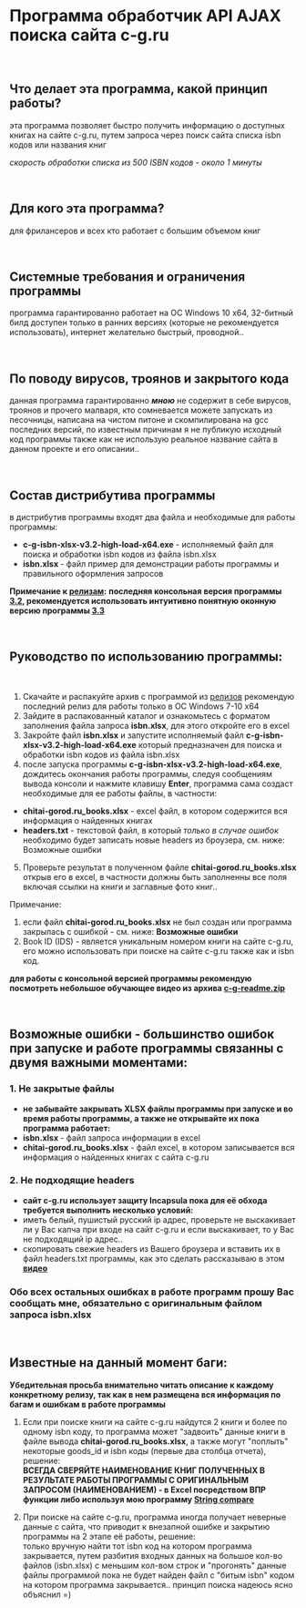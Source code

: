 # Программа обработчик API AJAX поиска сайта c-g.ru

<br>

## Что делает эта программа, какой принцип работы?
эта программа позволяет быстро получить информацию о доступных книгах на сайте c-g.ru, путем запроса через поиск сайта списка isbn кодов или названия книг

*скорость обработки списка из 500 ISBN кодов - около 1 минуты*

<br>

## Для кого эта программа?
для фрилансеров и всех кто работает с большим объемом книг

<br>

## Системные требования и ограничения программы
программа гарантированно работает на ОС Windows 10 x64, 32-битный билд доступен только в ранних версиях (которые не рекомендуется использовать), интернет желательно быстрый, проводной..

<br>

## По поводу вирусов, троянов и закрытого кода
данная программа гарантированно ***мною*** не содержит в себе вирусов, троянов и прочего малваря, кто сомневается можете запускать из песочницы, написана на чистом питоне и скомпилирована на gcc последних версий, по известным причинам я не публикую исходный код программы также как не использую реальное название сайта в данном проекте и его описании..

<br>

## Состав дистрибутива программы
в дистрибутив программы входят два файла и необходимые для работы программы:
- **c-g-isbn-xlsx-v3.2-high-load-x64.exe** - исполняемый файл для поиска и обработки isbn кодов из файла isbn.xlsx
- **isbn.xlsx** - файл пример для демонстрации работы программы и правильного оформления запросов

**Примечание к [релизам](https://github.com/itz0/c-g.ru/releases/):**
**последняя консольная версия программы [3.2](https://github.com/itz0/c-g.ru/releases/tag/3.2.0.0), рекомендуется использовать интуитивно понятную оконную версию программы [3.3](https://github.com/itz0/c-g.ru/releases/tag/3.3.0.0)**

<br>

## Руководство по использованию программы:

<br>

1. Скачайте и распакуйте архив с программой из [релизов](https://github.com/itz0/c-g.ru/releases/) рекомендую последний релиз для работы только в ОС Windows 7-10 x64
2. Зайдите в распакованный каталог и ознакомьтесь с форматом заполнения файла запроса **isbn.xlsx**, для этого откройте его в excel
3. Закройте файл **isbn.xlsx** и запустите исполняемый файл **c-g-isbn-xlsx-v3.2-high-load-x64.exe** который предназначен для поиска и обработки isbn кодов из файла isbn.xlsx
4. после запуска программы **c-g-isbn-xlsx-v3.2-high-load-x64.exe**, дождитесь окончания работы программы, следуя сообщениям вывода консоли и нажмите клавишу **Enter**, программа сама создаст необходимые для ее работы файлы, в частности:
- **chitai-gorod.ru_books.xlsx** - excel файл, в котором содержится вся информация о найденных книгах
- **headers.txt** - текстовой файл, в который *только в случае ошибок* необходимо будет записать новые headers из броузера, см. ниже: Возможные ошибки
5. Проверьте результат в полученном файле **chitai-gorod.ru_books.xlsx** открыв его в excel, в частности должны быть заполненны все поля включая ссылки на книги и заглавные фото книг..

Примечание: 
1. если файл **chitai-gorod.ru_books.xlsx** не был создан или программа закрылась с ошибкой - см. ниже: **Возможные ошибки**
2. Book ID (IDS) - является уникальным номером книги на сайте c-g.ru, его можно использовать при поиске на сайте c-g.ru также как и isbn код.

**для работы с консольной версией программы рекомендую посмотреть небольшое обучающее видео из архива [c-g-readme.zip](https://github.com/itz0/c-g.ru/releases/download/2.0.0.0/c-g-readme-release-2.0.zip)**

<br>

## Возможные ошибки - большинство ошибок при запуске и работе программы связанны c двумя важными моментами:

### 1. Не закрытые файлы 
- **не забывайте закрывать XLSX файлы программы при запуске и во время работы программы, а также не открывайте их пока программа работает:**
- **isbn.xlsx** - файл запроса информации в excel
- **chitai-gorod.ru_books.xlsx** - файл excel, в котором записывается вся информация о найденных книгах с сайта c-g.ru

### 2. Не подходящие headers
- **сайт c-g.ru использует защиту Incapsula пока для её обхода требуется выполнить несколько условий:**
- иметь белый, пушистый русский ip адрес, проверьте не выскакивает ли у Вас капча при входе на сайт c-g.ru и если выскакивает, то у Вас не подходящий ip адрес..
- скопировать свежие headers из Вашего броузера и вставить их в файл headers.txt программы, как это сделать рассказываю в этом **[видео](https://streamable.com/evo4rh)**

### Обо всех остальных ошибках в работе программ прошу Вас сообщать мне, обязательно с оригинальным файлом запроса isbn.xlsx

<br>

## Известные на данный момент баги:

**Убедительная просьба внимательно читать описание к каждому конкретному релизу, так как в нем размещена вся информация по багам и ошибкам в работе программы**

1. Если при поиске книги на сайте c-g.ru найдутся 2 книги и более по одному isbn коду, то программа может "задвоить" данные книги в файле вывода **chitai-gorod.ru_books.xlsx**, а также могут "поплыть" некоторые goods_id и isbn коды (первые два столбца отчета), решение:  
**ВСЕГДА СВЕРЯЙТЕ НАИМЕНОВАНИЕ КНИГ ПОЛУЧЕННЫХ В РЕЗУЛЬТАТЕ РАБОТЫ ПРОГРАММЫ С ОРИГИНАЛЬНЫМ ЗАПРОСОМ (НАИМЕНОВАНИЕМ) - в Excel посредством ВПР функции либо используя мою программу [String compare](https://github.com/itz0/sc)**

2. При поиске на сайте c-g.ru, программа иногда получает неверные данные с сайта, что приводит к внезапной ошибке и закрытию программы на 2 этапе её работы, решение:  
только вручную найти тот isbn код на котором программа закрывается, путем разбития входных данных на большое кол-во файлов (isbn.xlsx) с меньшим кол-вом строк и "прогонять" данные файлы программой пока не будет найден файл с "битым isbn" кодом на котором программа закрывается.. принцип поиска надеюсь ясно объяснил =)
